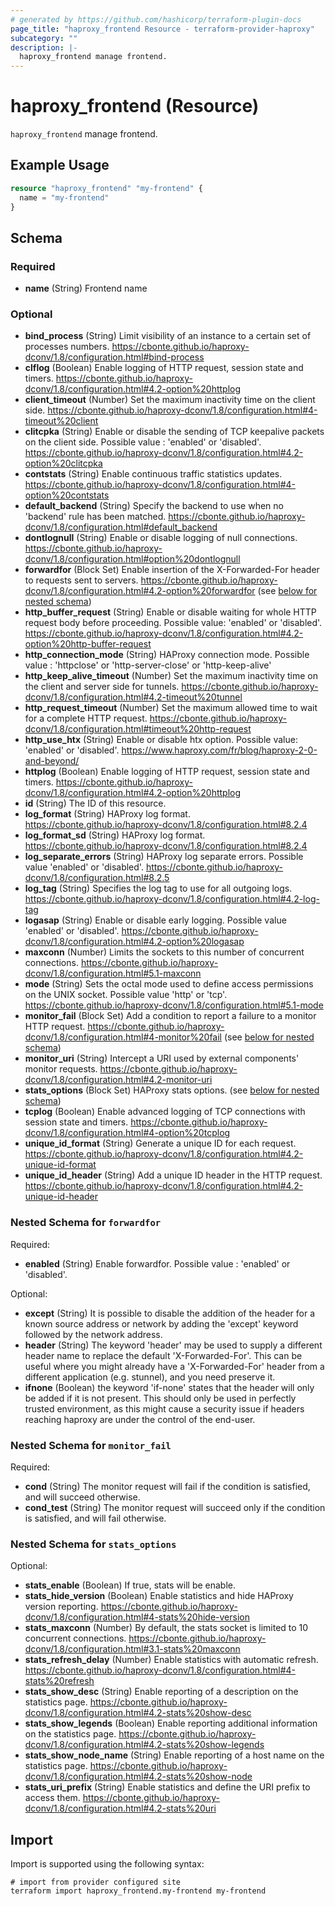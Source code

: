 ```yaml
---
# generated by https://github.com/hashicorp/terraform-plugin-docs
page_title: "haproxy_frontend Resource - terraform-provider-haproxy"
subcategory: ""
description: |-
  haproxy_frontend manage frontend.
---
```


# haproxy_frontend (Resource)

`haproxy_frontend` manage frontend.

## Example Usage

```terraform
resource "haproxy_frontend" "my-frontend" {
  name = "my-frontend"
}
```

<!-- schema generated by tfplugindocs -->
## Schema

### Required

- **name** (String) Frontend name

### Optional

- **bind_process** (String) Limit visibility of an instance to a certain set of processes numbers. https://cbonte.github.io/haproxy-dconv/1.8/configuration.html#bind-process
- **clflog** (Boolean) Enable logging of HTTP request, session state and timers. https://cbonte.github.io/haproxy-dconv/1.8/configuration.html#4.2-option%20httplog
- **client_timeout** (Number) Set the maximum inactivity time on the client side. https://cbonte.github.io/haproxy-dconv/1.8/configuration.html#4-timeout%20client
- **clitcpka** (String) Enable or disable the sending of TCP keepalive packets on the client side. Possible value : 'enabled' or 'disabled'. https://cbonte.github.io/haproxy-dconv/1.8/configuration.html#4.2-option%20clitcpka
- **contstats** (String) Enable continuous traffic statistics updates. https://cbonte.github.io/haproxy-dconv/1.8/configuration.html#4-option%20contstats
- **default_backend** (String) Specify the backend to use when no 'backend' rule has been matched. https://cbonte.github.io/haproxy-dconv/1.8/configuration.html#default_backend
- **dontlognull** (String) Enable or disable logging of null connections. https://cbonte.github.io/haproxy-dconv/1.8/configuration.html#option%20dontlognull
- **forwardfor** (Block Set) Enable insertion of the X-Forwarded-For header to requests sent to servers. https://cbonte.github.io/haproxy-dconv/1.8/configuration.html#4.2-option%20forwardfor (see [below for nested schema](#nestedblock--forwardfor))
- **http_buffer_request** (String) Enable or disable waiting for whole HTTP request body before proceeding. Possible value: 'enabled' or 'disabled'. https://cbonte.github.io/haproxy-dconv/1.8/configuration.html#4.2-option%20http-buffer-request
- **http_connection_mode** (String) HAProxy connection mode. Possible value : 'httpclose' or 'http-server-close' or 'http-keep-alive'
- **http_keep_alive_timeout** (Number) Set the maximum inactivity time on the client and server side for tunnels. https://cbonte.github.io/haproxy-dconv/1.8/configuration.html#4.2-timeout%20tunnel
- **http_request_timeout** (Number) Set the maximum allowed time to wait for a complete HTTP request. https://cbonte.github.io/haproxy-dconv/1.8/configuration.html#timeout%20http-request
- **http_use_htx** (String) Enable or disable htx option. Possible value: 'enabled' or 'disabled'. https://www.haproxy.com/fr/blog/haproxy-2-0-and-beyond/
- **httplog** (Boolean) Enable logging of HTTP request, session state and timers. https://cbonte.github.io/haproxy-dconv/1.8/configuration.html#4.2-option%20httplog
- **id** (String) The ID of this resource.
- **log_format** (String) HAProxy log format. https://cbonte.github.io/haproxy-dconv/1.8/configuration.html#8.2.4
- **log_format_sd** (String) HAProxy log format. https://cbonte.github.io/haproxy-dconv/1.8/configuration.html#8.2.4
- **log_separate_errors** (String) HAProxy log separate errors. Possible value 'enabled' or 'disabled'. https://cbonte.github.io/haproxy-dconv/1.8/configuration.html#8.2.5
- **log_tag** (String) Specifies the log tag to use for all outgoing logs. https://cbonte.github.io/haproxy-dconv/1.8/configuration.html#4.2-log-tag
- **logasap** (String) Enable or disable early logging. Possible value 'enabled' or 'disabled'. https://cbonte.github.io/haproxy-dconv/1.8/configuration.html#4.2-option%20logasap
- **maxconn** (Number) Limits the sockets to this number of concurrent connections. https://cbonte.github.io/haproxy-dconv/1.8/configuration.html#5.1-maxconn
- **mode** (String) Sets the octal mode used to define access permissions on the UNIX socket. Possible value 'http' or 'tcp'. https://cbonte.github.io/haproxy-dconv/1.8/configuration.html#5.1-mode
- **monitor_fail** (Block Set) Add a condition to report a failure to a monitor HTTP request. https://cbonte.github.io/haproxy-dconv/1.8/configuration.html#4-monitor%20fail (see [below for nested schema](#nestedblock--monitor_fail))
- **monitor_uri** (String) Intercept a URI used by external components' monitor requests. https://cbonte.github.io/haproxy-dconv/1.8/configuration.html#4.2-monitor-uri
- **stats_options** (Block Set) HAProxy stats options. (see [below for nested schema](#nestedblock--stats_options))
- **tcplog** (Boolean) Enable advanced logging of TCP connections with session state and timers. https://cbonte.github.io/haproxy-dconv/1.8/configuration.html#4-option%20tcplog
- **unique_id_format** (String) Generate a unique ID for each request. https://cbonte.github.io/haproxy-dconv/1.8/configuration.html#4.2-unique-id-format
- **unique_id_header** (String) Add a unique ID header in the HTTP request. https://cbonte.github.io/haproxy-dconv/1.8/configuration.html#4.2-unique-id-header

<a id="nestedblock--forwardfor"></a>
### Nested Schema for `forwardfor`

Required:

- **enabled** (String) Enable forwardfor. Possible value : 'enabled' or 'disabled'.

Optional:

- **except** (String) It is possible to disable the addition of the header for a known source address or network by adding the 'except' keyword followed by the network address.
- **header** (String) The keyword 'header' may be used to supply a different header name to replace the default 'X-Forwarded-For'. This can be useful where you might already have a 'X-Forwarded-For' header from a different application (e.g. stunnel), and you need preserve it.
- **ifnone** (Boolean) the keyword 'if-none' states that the header will only be added if it is not present. This should only be used in perfectly trusted environment, as this might cause a security issue if headers reaching haproxy are under the control of the end-user.


<a id="nestedblock--monitor_fail"></a>
### Nested Schema for `monitor_fail`

Required:

- **cond** (String) The monitor request will fail if the condition is satisfied, and will succeed otherwise.
- **cond_test** (String) The monitor request will succeed only if the condition is satisfied, and will fail otherwise.


<a id="nestedblock--stats_options"></a>
### Nested Schema for `stats_options`

Optional:

- **stats_enable** (Boolean) If true, stats will be enable.
- **stats_hide_version** (Boolean) Enable statistics and hide HAProxy version reporting. https://cbonte.github.io/haproxy-dconv/1.8/configuration.html#4-stats%20hide-version
- **stats_maxconn** (Number) By default, the stats socket is limited to 10 concurrent connections. https://cbonte.github.io/haproxy-dconv/1.8/configuration.html#3.1-stats%20maxconn
- **stats_refresh_delay** (Number) Enable statistics with automatic refresh. https://cbonte.github.io/haproxy-dconv/1.8/configuration.html#4-stats%20refresh
- **stats_show_desc** (String) Enable reporting of a description on the statistics page. https://cbonte.github.io/haproxy-dconv/1.8/configuration.html#4.2-stats%20show-desc
- **stats_show_legends** (Boolean) Enable reporting additional information on the statistics page. https://cbonte.github.io/haproxy-dconv/1.8/configuration.html#4.2-stats%20show-legends
- **stats_show_node_name** (String) Enable reporting of a host name on the statistics page. https://cbonte.github.io/haproxy-dconv/1.8/configuration.html#4.2-stats%20show-node
- **stats_uri_prefix** (String) Enable statistics and define the URI prefix to access them. https://cbonte.github.io/haproxy-dconv/1.8/configuration.html#4.2-stats%20uri

## Import

Import is supported using the following syntax:

```shell
# import from provider configured site
terraform import haproxy_frontend.my-frontend my-frontend
```
